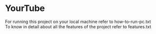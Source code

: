# YourTube

For running this project on your local machine refer to how-to-run-pc.txt <br/>
To know in detail about all the features of the project refer to features.txt

